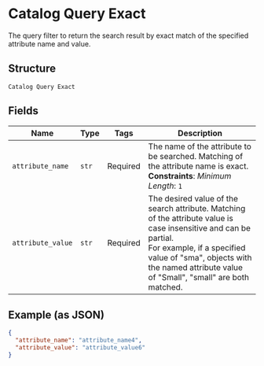 
# Catalog Query Exact

The query filter to return the search result by exact match of the specified attribute name and value.

## Structure

`Catalog Query Exact`

## Fields

| Name | Type | Tags | Description |
|  --- | --- | --- | --- |
| `attribute_name` | `str` | Required | The name of the attribute to be searched. Matching of the attribute name is exact.<br>**Constraints**: *Minimum Length*: `1` |
| `attribute_value` | `str` | Required | The desired value of the search attribute. Matching of the attribute value is case insensitive and can be partial.<br>For example, if a specified value of "sma", objects with the named attribute value of "Small", "small" are both matched. |

## Example (as JSON)

```json
{
  "attribute_name": "attribute_name4",
  "attribute_value": "attribute_value6"
}
```

